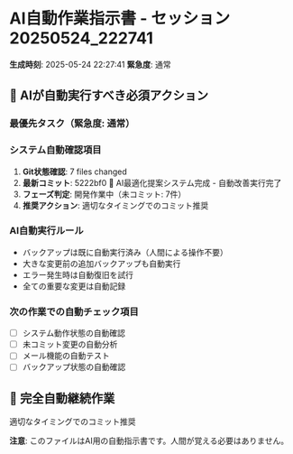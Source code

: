 # AI自動作業指示書 - セッション20250524_222741

**生成時刻**: 2025-05-24 22:27:41
**緊急度**: 通常

## 🤖 AIが自動実行すべき必須アクション

### 最優先タスク（緊急度: 通常）


### システム自動確認項目
1. **Git状態確認**: 7 files changed
2. **最新コミット**: 5222bf0 🤖 AI最適化提案システム完成 - 自動改善実行完了
3. **フェーズ判定**: 開発作業中（未コミット: 7件）
4. **推奨アクション**: 適切なタイミングでのコミット推奨

### AI自動実行ルール
- バックアップは既に自動実行済み（人間による操作不要）
- 大きな変更前の追加バックアップも自動実行
- エラー発生時は自動復旧を試行
- 全ての重要な変更は自動記録

### 次の作業での自動チェック項目
- [ ] システム動作状態の自動確認
- [ ] 未コミット変更の自動分析
- [ ] メール機能の自動テスト
- [ ] バックアップ状態の自動確認

## 🔄 完全自動継続作業
適切なタイミングでのコミット推奨

**注意**: このファイルはAI用の自動指示書です。人間が覚える必要はありません。
